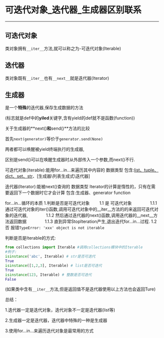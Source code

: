 # 可迭代对象_迭代器_生成器区别联系 #

----------


## 可迭代对象 ##
类对象拥有`__iter__`方法,就可以称之为-可迭代对象(Iterable)

## 迭代器 ##
类对象既有`__iter__`也有`__next__`就是迭代器(Iterator)

## 生成器 ##
是一个**特殊**的迭代器,保存生成数据的方法

(标志就是def中的**yiled**关键字,含有yield的def就不是函数(function))

关于生成器的**next()**和**send()**方法的比较

首先`next(generator)`等价于`generator.send(None)`

两者都可以唤醒被yield终端执行的生成器,

区别是send()可以在唤醒生成器时从外部传入一个参数,而next()不行.



可迭代对象(iterable):能用for...in...来遍历其中内容的 数据类型
包含:[list、tuple、dict、set、str](集合数据类型)、[生成器\列表生成式\迭代器]

迭代器(Iterator):能被next()查询的 数据类型 Iterator的计算是惰性的，只有在需要返回下一个数据时它才会计算
包含:生成器、generator function


for...in...循环的本质
1.判断是否是可迭代对象
　　1.1 是 可迭代对象
　　　　1.1.1 通过可迭代对象的iter()函数,调用可迭代对象中的__iter__方法的的来返回可迭代对象的迭代器,
　　　　1.1.2 然后通过迭代器的next()函数,调用迭代器的__next__方法返回数据
　　　　1.1.3 直到异常StopIteration产生,退出迭代for...in...过程.
    1.2 否 报错`TypeError: 'xxx' object is not iterable`

 

判断是否是Iterable的方式:



```python
from collections import Iterable #调用collections模块中的Iterable 
#例子:
isinstance('abc', Iterable) # str是否可迭代
True
isinstance([1,2,3], Iterable) # list是否可迭代
True
isinstance(123, Iterable) # 整数是否可迭代
False
```
(如果类中含有`__iter__`方法,但是返回值不是迭代器使用以上方法也会返回Ture)

总结：

1.迭代器一定是迭代对象，迭代对象不一定是迭代器(list等)

2.生成器一定是迭代器，迭代器中特殊的一种是生成器

3.使用for...in...来遍历迭代对象是最常用的方式

